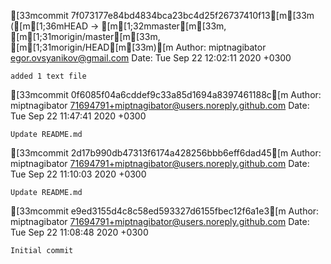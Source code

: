 [33mcommit 7f073177e84bd4834bca23bc4d25f26737410f13[m[33m ([m[1;36mHEAD -> [m[1;32mmaster[m[33m, [m[1;31morigin/master[m[33m, [m[1;31morigin/HEAD[m[33m)[m
Author: miptnagibator <egor.ovsyanikov@gmail.com>
Date:   Tue Sep 22 12:02:11 2020 +0300

    added 1 text file

[33mcommit 0f6085f04a6cddef9c33a85d1694a8397461188c[m
Author: miptnagibator <71694791+miptnagibator@users.noreply.github.com>
Date:   Tue Sep 22 11:47:41 2020 +0300

    Update README.md

[33mcommit 2d17b990db47313f6174a428256bbb6eff6dad45[m
Author: miptnagibator <71694791+miptnagibator@users.noreply.github.com>
Date:   Tue Sep 22 11:10:03 2020 +0300

    Update README.md

[33mcommit e9ed3155d4c8c58ed593327d6155fbec12f6a1e3[m
Author: miptnagibator <71694791+miptnagibator@users.noreply.github.com>
Date:   Tue Sep 22 11:08:48 2020 +0300

    Initial commit
